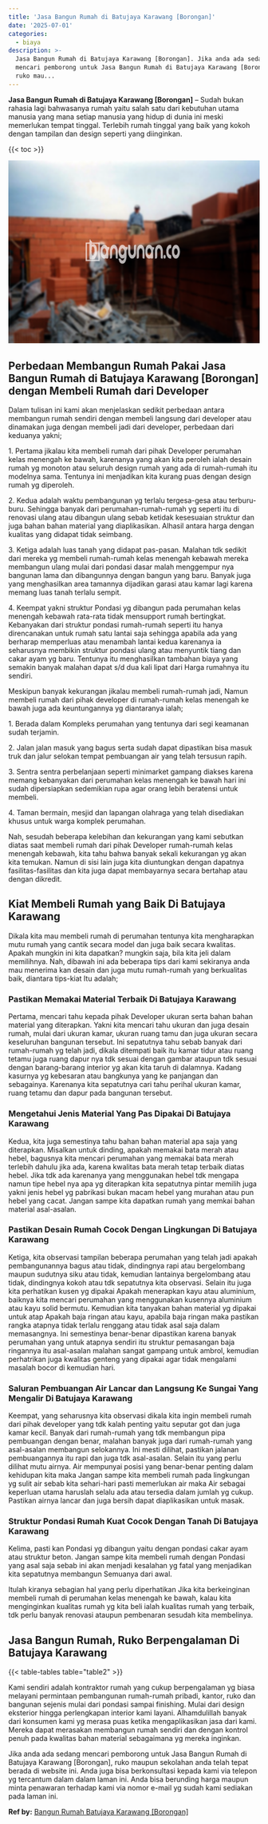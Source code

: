 ```yaml
---
title: 'Jasa Bangun Rumah di Batujaya Karawang [Borongan]'
date: '2025-07-01'
categories:
  - biaya
description: >-
  Jasa Bangun Rumah di Batujaya Karawang [Borongan]. Jika anda ada sedang
  mencari pemborong untuk Jasa Bangun Rumah di Batujaya Karawang [Borongan],
  ruko mau...
---
```


**Jasa Bangun Rumah di Batujaya Karawang \[Borongan\]** – Sudah bukan rahasia lagi bahwasanya rumah yaitu salah satu dari kebutuhan utama manusia yang mana setiap manusia yang hidup di dunia ini meski memerlukan tempat tinggal. Terlebih rumah tinggal yang baik yang kokoh dengan tampilan dan design seperti yang diinginkan.

{{< toc >}}

![Jasa Bangun Rumah di Batujaya Karawang [Borongan]](/images/borong-bangunan-02.png)

## Perbedaan Membangun Rumah Pakai Jasa Bangun Rumah di Batujaya Karawang \[Borongan\] dengan Membeli Rumah dari Developer

Dalam tulisan ini kami akan menjelaskan sedikit perbedaan antara membangun rumah sendiri dengan membeli langsung dari developer atau dinamakan juga dengan membeli jadi dari developer, perbedaan dari keduanya yakni;

1\. Pertama jikalau kita membeli rumah dari pihak Developer perumahan kelas menengah ke bawah, karenanya yang akan kita peroleh ialah desain rumah yg monoton atau seluruh design rumah yang ada di rumah-rumah itu modelnya sama. Tentunya ini menjadikan kita kurang puas dengan design rumah yg diperoleh.

2\. Kedua adalah waktu pembangunan yg terlalu tergesa-gesa atau terburu-buru. Sehingga banyak dari perumahan-rumah-rumah yg seperti itu di renovasi ulang atau dibangun ulang sebab ketidak kesesuaian struktur dan juga bahan bahan material yang diaplikasikan. Alhasil antara harga dengan kualitas yang didapat tidak seimbang.

3\. Ketiga adalah luas tanah yang didapat pas-pasan. Malahan tdk sedikit dari mereka yg membeli rumah-rumah kelas menengah kebawah mereka membangun ulang mulai dari pondasi dasar malah menggempur nya bangunan lama dan dibangunnya dengan bangun yang baru. Banyak juga yang menghasilkan area tamannya dijadikan garasi atau kamar lagi karena memang luas tanah terlalu sempit.

4\. Keempat yakni struktur Pondasi yg dibangun pada perumahan kelas menengah kebawah rata-rata tidak mensupport rumah bertingkat. Kebanyakan dari struktur pondasi rumah-rumah seperti itu hanya direncanakan untuk rumah satu lantai saja sehingga apabila ada yang berharap memperluas atau menambah lantai kedua karenanya ia seharusnya membikin struktur pondasi ulang atau menyuntik tiang dan cakar ayam yg baru. Tentunya itu menghasilkan tambahan biaya yang semakin banyak malahan dapat s/d dua kali lipat dari Harga rumahnya itu sendiri.

Meskipun banyak kekurangan jikalau membeli rumah-rumah jadi, Namun membeli rumah dari pihak developer di rumah-rumah kelas menengah ke bawah juga ada keuntungannya yg diantaranya ialah;

1\. Berada dalam Kompleks perumahan yang tentunya dari segi keamanan sudah terjamin.

2\. Jalan jalan masuk yang bagus serta sudah dapat dipastikan bisa masuk truk dan jalur selokan tempat pembuangan air yang telah tersusun rapih.

3\. Sentra sentra perbelanjaan seperti minimarket gampang diakses karena memang kebanyakan dari perumahan kelas menengah ke bawah hari ini sudah dipersiapkan sedemikian rupa agar orang lebih beratensi untuk membeli.

4\. Taman bermain, mesjid dan lapangan olahraga yang telah disediakan khusus untuk warga komplek perumahan.

Nah, sesudah beberapa kelebihan dan kekurangan yang kami sebutkan diatas saat membeli rumah dari pihak Developer rumah-rumah kelas menengah kebawah, kita tahu bahwa banyak sekali kekurangan yg akan kita temukan. Namun di sisi lain juga kita diuntungkan dengan dapatnya fasilitas-fasilitas dan kita juga dapat membayarnya secara bertahap atau dengan dikredit.

## Kiat Membeli Rumah yang Baik Di Batujaya Karawang

Dikala kita mau membeli rumah di perumahan tentunya kita mengharapkan mutu rumah yang cantik secara model dan juga baik secara kwalitas. Apakah mungkin ini kita dapatkan? mungkin saja, bila kita jeli dalam memilihnya. Nah, dibawah ini ada beberapa tips dari kami sekiranya anda mau menerima kan desain dan juga mutu rumah-rumah yang berkualitas baik, diantara tips-kiat Itu adalah;

### Pastikan Memakai Material Terbaik Di Batujaya Karawang

Pertama, mencari tahu kepada pihak Developer ukuran serta bahan bahan material yang diterapkan. Yakni kita mencari tahu ukuran dan juga desain rumah, mulai dari ukuran kamar, ukuran ruang tamu dan juga ukuran secara keseluruhan bangunan tersebut. Ini sepatutnya tahu sebab banyak dari rumah-rumah yg telah jadi, dikala ditempati baik itu kamar tidur atau ruang tetamu juga ruang dapur nya tdk sesuai dengan gambar ataupun tdk sesuai dengan barang-barang interior yg akan kita taruh di dalamnya. Kadang kasurnya yg kebesaran atau bangkunya yang ke panjangan dan sebagainya. Karenanya kita sepatutnya cari tahu perihal ukuran kamar, ruang tetamu dan dapur pada bangunan tersebut.

### Mengetahui Jenis Material Yang Pas Dipakai Di Batujaya Karawang

Kedua, kita juga semestinya tahu bahan bahan material apa saja yang diterapkan. Misalkan untuk dinding, apakah memakai bata merah atau hebel, bagusnya kita mencari perumahan yang memakai bata merah terlebih dahulu jika ada, karena kwalitas bata merah tetap terbaik diatas hebel. Jika tdk ada karenanya yang menggunakan hebel tdk mengapa namun tipe hebel nya apa yg diterapkan kita sepatutnya pintar memilih juga yakni jenis hebel yg pabrikasi bukan macam hebel yang murahan atau pun hebel yang cacat. Jangan sampe kita dapatkan rumah yang memkai bahan material asal-asalan.

### Pastikan Desain Rumah Cocok Dengan Lingkungan Di Batujaya Karawang

Ketiga, kita observasi tampilan beberapa perumahan yang telah jadi apakah pembangunannya bagus atau tidak, dindingnya rapi atau bergelombang maupun sudutnya siku atau tidak, kemudian lantainya bergelombang atau tidak, dindingnya kokoh atau tdk sepatutnya kita observasi. Selain itu juga kita perhatikan kusen yg dipakai Apakah menerapkan kayu atau aluminium, baiknya kita mencari perumahan yang menggunakan kusennya aluminium atau kayu solid bermutu. Kemudian kita tanyakan bahan material yg dipakai untuk atap Apakah baja ringan atau kayu, apabila baja ringan maka pastikan rangka atapnya tidak terlalu renggang atau tidak asal saja dalam memasangnya. Ini semestinya benar-benar dipastikan karena banyak perumahan yang untuk atapnya sendiri itu struktur pemasangan baja ringannya itu asal-asalan malahan sangat gampang untuk ambrol, kemudian perhatrikan juga kwalitas genteng yang dipakai agar tidak mengalami masalah bocor di kemudian hari.

### Saluran Pembuangan Air Lancar dan Langsung Ke Sungai Yang Mengalir Di Batujaya Karawang

Keempat, yang seharusnya kita observasi dikala kita ingin membeli rumah dari pihak developer yang tdk kalah penting yaitu seputar got dan juga kamar kecil. Banyak dari rumah-rumah yang tdk membangun pipa pembuangan dengan benar, malahan banyak juga dari rumah-rumah yang asal-asalan membangun selokannya. Ini mesti dilihat, pastikan jalanan pembuangannya itu rapi dan juga tdk asal-asalan. Selain itu yang perlu dilihat mutu airnya. Air mempunyai posisi yang benar-benar penting dalam kehidupan kita maka Jangan sampe kita membeli rumah pada lingkungan yg sulit air sebab kita sehari-hari pasti memerlukan air maka Air sebagai keperluan utama haruslah selalu ada atau tersedia dalam jumlah yg cukup. Pastikan airnya lancar dan juga bersih dapat diaplikasikan untuk masak.

### Struktur Pondasi Rumah Kuat Cocok Dengan Tanah Di Batujaya Karawang

Kelima, pasti kan Pondasi yg dibangun yaitu dengan pondasi cakar ayam atau struktur beton. Jangan sampe kita membeli rumah dengan Pondasi yang asal saja sebab ini akan menjadi kesalahan yg fatal yang menjadikan kita sepatutnya membangun Semuanya dari awal.

Itulah kiranya sebagian hal yang perlu diperhatikan Jika kita berkeinginan membeli rumah di perumahan kelas menengah ke bawah, kalau kita menginginkan kualitas rumah yg kita beli ialah kualitas rumah yang terbaik, tdk perlu banyak renovasi ataupun pembenaran sesudah kita membelinya.

## Jasa Bangun Rumah, Ruko Berpengalaman Di Batujaya Karawang

{{< table-tables table="table2" >}}

Kami sendiri adalah kontraktor rumah yang cukup berpengalaman yg biasa melayani permintaan pembangunan rumah-rumah pribadi, kantor, ruko dan bangunan sejenis mulai dari pondasi sampai finishing. Mulai dari design eksterior hingga perlengkapan interior kami layani. Alhamdulillah banyak dari konsumen kami yg merasa puas ketika mengaplikasikan jasa dari kami. Mereka dapat merasakan membangun rumah sendiri dan dengan kontrol penuh pada kwalitas bahan material sebagaimana yg mereka inginkan.

Jika anda ada sedang mencari pemborong untuk Jasa Bangun Rumah di Batujaya Karawang \[Borongan\], ruko maupun sekolahan anda telah tepat berada di website ini. Anda juga bisa berkonsultasi kepada kami via telepon yg tercantum dalam dalam laman ini. Anda bisa berunding harga maupun minta penawaran terhadap kami via nomor e-mail yg sudah kami sediakan pada laman ini.

**Ref by:** [Bangun Rumah Batujaya Karawang [Borongan]](https://id.wikipedia.org/wiki/Bangun)
